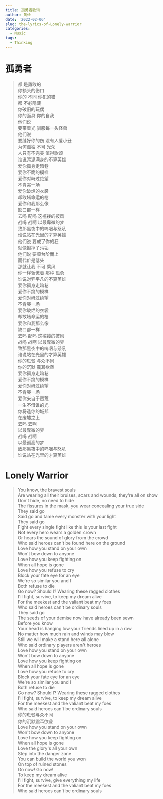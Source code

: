 ```yaml
---
title: 孤勇者歌词
author: 黄俭
date: '2022-02-06'
slug: the-lyrics-of-Lonely-warrior
categories:
  - Music
tags:
  - Thinking
---
```


# 孤勇者

> 都 是勇敢的  
你额头的伤口  
你的 不同 你犯的错  
都 不必隐藏  
你破旧的玩偶  
你的面具 你的自我  
他们说  
要带着光 驯服每一头怪兽  
他们说  
要缝好你的伤 没有人爱小丑  
为何孤独 不可 光荣  
人只有不完美 值得歌颂  
谁说污泥满身的不算英雄  
爱你孤身走暗巷  
爱你不跪的模样  
爱你对峙过绝望  
不肯哭一场  
爱你破烂的衣裳  
却敢堵命运的枪  
爱你和我那么像  
缺口都一样  
去吗 配吗 这褴褛的披风  
战吗 战啊 以最卑微的梦  
致那黑夜中的呜咽与怒吼  
谁说站在光里的才算英雄  
他们说 要戒了你的狂  
就像擦掉了污垢  
他们说 要顺台阶而上  
而代价是低头  
那就让我 不可 乘风  
你一样骄傲着 那种 孤勇  
谁说对弈平凡的不算英雄  
爱你孤身走暗巷  
爱你不跪的模样  
爱你对峙过绝望  
不肯哭一场  
爱你破烂的衣裳  
却敢堵命运的枪  
爱你和我那么像  
缺口都一样  
去吗 配吗 这褴褛的披风  
战吗 战啊 以最卑微的梦  
致那黑夜中的呜咽与怒吼  
谁说站在光里的才算英雄  
你的斑驳 与众不同  
你的沉默 震耳欲聋  
爱你孤身走暗巷  
爱你不跪的模样  
爱你对峙过绝望  
不肯哭一场  
爱你来自于蛮荒  
一生不借谁的光  
你将造你的城邦  
在废墟之上  
去吗 去啊  
以最卑微的梦  
战吗 战啊  
以最孤高的梦  
致那黑夜中的呜咽与怒吼  
谁说站在光里的才算英雄  

# Lonely Warrior

> You know, the bravest souls  
Are wearing all their bruises, scars and wounds, they're all on show  
Don't hide, no need to hide  
The fissures in the mask, you wear concealing your true side  
They said go  
Said go and tame every monster with your light  
They said go  
Fight every single fight like this is your last fight  
Not every hero wears a golden crown  
Or hears the sound of glory from the crowd  
Who said heroes can't be found here on the ground  
Love how you stand on your own  
Won't bow down to anyone  
Love how you keep fighting on  
When all hope is gone  
Love how you refuse to cry  
Block your fate eye for an eye  
We're so similar you and I  
Both refuse to die  
Go now? Should I? Wearing these ragged clothes  
I'll fight, survive, to keep my dream alive  
For the meekest and the valiant beat my foes  
Who said heroes can't be ordinary souls  
They said go  
The seeds of your demise now have already been sewn  
Before you know  
Your head is hanging low your friends lined up in a row  
No matter how much rain and winds may blow  
Still we will make a stand here all alone  
Who said ordinary players aren't heroes  
Love how you stand on your own  
Won't bow down to anyone  
Love how you keep fighting on  
When all hope is gone  
Love how you refuse to cry  
Block your fate eye for an eye  
We're so similar you and I  
Both refuse to die  
Go now? Should I? Wearing these ragged clothes  
I'll fight, survive, to keep my dream alive  
For the meekest and the valiant beat my foes  
Who said heroes can't be ordinary souls  
你的斑驳与众不同  
你的沉默震耳欲聋  
Love how you stand on your own  
Won't bow down to anyone  
Love how you keep fighting on  
When all hope is gone  
Love the glory's all your own  
Step into the danger zone  
You can build the world you won  
On top of ruined stones  
Go now! Go now!  
To keep my dream alive  
I'll fight, survive, give everything my life  
For the meekest and the valiant beat my foes  
Who said heroes can't be ordinary souls  